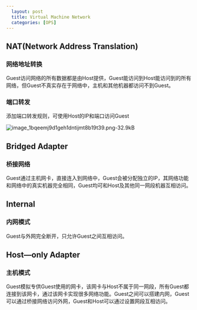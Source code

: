 ```yaml
---
  layout: post
  title: Virtual Machine Network
  categories: [OPS]
---
```


## NAT(Network Address Translation)

### 网络地址转换

Guest访问网络的所有数据都是由Host提供，Guest能访问到Host能访问到的所有网络，但Guest不真实存在于网络中，主机和其他机器都访问不到Guest。

### 端口转发

添加端口转发规则，可使用Host的IP和端口访问Guest

![image_1bqeemj9d1geh1dntijmt8b19t39.png-32.9kB][1]

## Bridged Adapter

### 桥接网络

Guest通过主机网卡，直接连入到网络中，Guest会被分配独立的IP，其网络功能和网络中的真实机器完全相同，Guest均可和Host及其他同一网段机器互相访问。

## Internal

### 内网模式

Guest与外网完全断开，只允许Guest之间互相访问。

## Host—only Adapter

### 主机模式

Guest模拟专供Guest使用的网卡，该网卡与Host不属于同一网段，所有Guest都连接到该网卡，通过该网卡实现很多网络功能。Guest之间可以搭建内网，Guest可以通过桥接网络访问外网，Guest和Host可以通过设置网段互相访问。


  [1]: http://static.zybuluo.com/wongjorie/qs1zd6kebidfydn34towqqx5/image_1bqeemj9d1geh1dntijmt8b19t39.png
